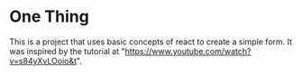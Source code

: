# One Thing

This is a project that uses basic concepts of react to create a simple form. It was inspired by the tutorial at "https://www.youtube.com/watch?v=s84yXvLOoio&t".

